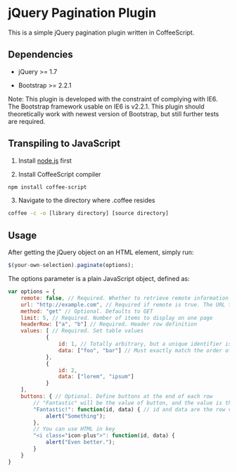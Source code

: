# jQuery Pagination Plugin

This is a simple jQuery pagination plugin written in CoffeeScript.

## Dependencies

* jQuery >= 1.7

* Bootstrap >= 2.2.1

Note: This plugin is developed with the constraint of complying with IE6. The Bootstrap framework usable on IE6 is v2.2.1. This plugin should theoretically work with newest version of Bootstrap, but still further tests are required.

## Transpiling to JavaScript

1. Install [node.js](http://nodejs.org) first

2. Install CoffeeScript compiler
```bash
npm install coffee-script
```

3. Navigate to the directory where .coffee resides
```bash
coffee -c -o [library directory] [source directory]
```

## Usage

After getting the jQuery object on an HTML element, simply run:
```javascript
$(your-own-selection).paginate(options);
```

The options parameter is a plain JavaScript object, defined as:
```javascript
var options = {
	remote: false, // Required. Whether to retrieve remote information
	url: "http://example.com", // Required if remote is true. The URL to retrieve information from
	method: "get" // Optional. Defaults to GET
	limit: 5, // Required. Number of items to display on one page
	headerRow: ["a", "b"] // Required. Header row definition
	values: [ // Required. Set table values
			{
				id: 1, // Totally arbitrary, but a unique identifier is recommended
				data: ["foo", "bar"] // Must exactly match the order of headerRow
			},
			{
				id: 2,
				data: ["lorem", "ipsum"]
			}
	],
	buttons: { // Optional. Define buttons at the end of each row
		// "Fantastic" will be the value of button, and the value is the handler
		"Fantastic!": function(id, data) { // id and data are the row values passed in above
			alert("Something");
		},
		// You can use HTML in key
		"<i class="icon-plus">": function(id, data) {
			alert("Even better.");
		}
	}
}
```

